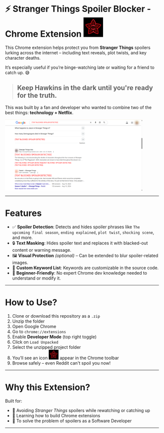 # :zap: Stranger Things Spoiler Blocker - Chrome Extension <img src="icon-stark.png" alt="🐺" width="64"/>

This Chrome extension helps protect you from **Stranger Things** spoilers lurking across the internet – including text reveals, plot twists, and key character deaths.  

It’s especially useful if you’re binge-watching late or waiting for a friend to catch up. 😅

> ## Keep Hawkins in the dark until you're ready for the truth.

This was built by a fan and developer who wanted to combine two of the best things: **technology + Netflix**.

<img src="how-it-works.png" alt="drawing" width="450"/>

---

# Features

- ✅ **Spoiler Detection**: Detects and hides spoiler phrases like `The upcoming final season`, `ending explained`, `plot twist`, `shocking scene`, and more.
- 🔒 **Text Masking**: Hides spoiler text and replaces it with blacked-out content or warning message.
- 🖼️ **Visual Protection** _(optional)_ – Can be extended to blur spoiler-related images.
- 🧠 **Custom Keyword List**: Keywords are customizable in the source code.
- 👶 **Beginner-Friendly**: No expert Chrome dev knowledge needed to understand or modify it.

---

# How to Use?

1. Clone or download this repository as a `.zip`
2. Unzip the folder
3. Open Google Chrome
4. Go to `chrome://extensions`
5. Enable **Developer Mode** (top right toggle)
6. Click on `Load Unpacked`
7. Select the unzipped project folder
8. You’ll see an icon <img src="icon-stark.png" alt="🧇" width="32"/> appear in the Chrome toolbar
9. Browse safely – even Reddit can't spoil you now!

---

# Why this Extension?

Built for:
- 🧲 Avoiding *Stranger Things* spoilers while rewatching or catching up
- 🧪 Learning how to build Chrome extensions
- 🧠 To solve the problem of spoilers as a Software Developer

---


